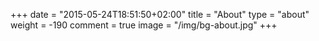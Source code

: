 +++
date = "2015-05-24T18:51:50+02:00"
title = "About"
type = "about"
weight = -190
comment = true
image = "/img/bg-about.jpg"
+++